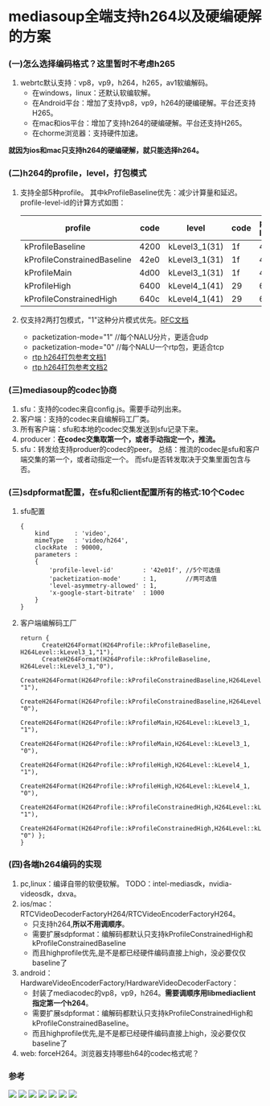 # mediasoup全端支持h264以及硬编硬解的方案

### (一)怎么选择编码格式？这里暂时不考虑h265
1. webrtc默认支持：vp8，vp9，h264，h265，av1软编解码。
   - 在windows，linux：还默认软编软解。
   - 在Android平台：增加了支持vp8，vp9，h264的硬编硬解。平台还支持H265。
   - 在mac和ios平台：增加了支持h264的硬编硬解。平台还支持H265。
   - 在chorme浏览器：支持硬件加速。

**就因为ios和mac只支持h264的硬编硬解，就只能选择h264。**

### (二)h264的profile，level，打包模式
1. 支持全部5种profile。 其中kProfileBaseline优先：减少计算量和延迟。profile-level-id的计算方式如图：

    |profile|code|level|code|profile-level-id|
    |----|----|----|----|----|
    |kProfileBaseline           |4200|kLevel3_1(31)|1f|42001f|
    |kProfileConstrainedBaseline|42e0|kLevel3_1(31)|1f|42e01f|
    |kProfileMain               |4d00|kLevel3_1(31)|1f|4d001f|
    |kProfileHigh               |6400|kLevel4_1(41)|29|640029|
    |kProfileConstrainedHigh    |640c|kLevel4_1(41)|29|640c29|
2. 仅支持2两打包模式，"1"这种分片模式优先。[RFC文档](https://www.rfc-editor.org/rfc/pdfrfc/rfc6184.txt.pdf)
    - packetization-mode="1" //每个NALU分片，更适合udp
    - packetization-mode="0" //每个NALU一个rtp包，更适合tcp
    - [rtp h264打包参考文档1](https://www.likecs.com/show-204814195.html)
    - [rtp h264打包参考文档2](https://blog.csdn.net/qq_41681715/article/details/112389282)

### (三)mediasoup的codec协商
1. sfu：支持的codec来自config.js。需要手动列出来。
2. 客户端：支持的codec来自编解码工厂类。
3. 所有客户端：sfu和本地的codec交集发送到sfu记录下来。
4. producer：**在codec交集取第一个，或者手动指定一个，推流。**
5. sfu：转发给支持produer的codec的peer。
总结：推流的codec是sfu和客户端交集的第一个，或者动指定一个。 而sfu是否转发取决于交集里面包含与否。

### (三)sdpformat配置，在sfu和client配置所有的格式:10个Codec
1. sfu配置
    ```
    {
        kind       : 'video',
        mimeType   : 'video/h264',
        clockRate  : 90000,
        parameters :
        {
            'profile-level-id'        : '42e01f', //5个可选值
            'packetization-mode'      : 1,        //两可选值
            'level-asymmetry-allowed' : 1,
            'x-google-start-bitrate'  : 1000
        }
    }
    ```
 2. 客户端编解码工厂
    ```
    return {
          CreateH264Format(H264Profile::kProfileBaseline, H264Level::kLevel3_1,"1"),
          CreateH264Format(H264Profile::kProfileBaseline, H264Level::kLevel3_1,"0"),
          CreateH264Format(H264Profile::kProfileConstrainedBaseline,H264Level::kLevel3_1, "1"),
          CreateH264Format(H264Profile::kProfileConstrainedBaseline,H264Level::kLevel3_1, "0"),
          CreateH264Format(H264Profile::kProfileMain,H264Level::kLevel3_1, "1"),
          CreateH264Format(H264Profile::kProfileMain,H264Level::kLevel3_1, "0"),
          CreateH264Format(H264Profile::kProfileHigh,H264Level::kLevel4_1, "1"),
          CreateH264Format(H264Profile::kProfileHigh,H264Level::kLevel4_1, "0"),
          CreateH264Format(H264Profile::kProfileConstrainedHigh,H264Level::kLevel4_1, "1"),
          CreateH264Format(H264Profile::kProfileConstrainedHigh,H264Level::kLevel4_1, "0") };
    }
    ```
 ### (四)各端h264编码的实现
 1. pc,linux：编译自带的软便软解。 TODO：intel-mediasdk，nvidia-videosdk，dxva。
 2. ios/mac：RTCVideoDecoderFactoryH264/RTCVideoEncoderFactoryH264。
    - 只支持h264,**所以不用调顺序**。
    - 需要扩展sdpformat：编解码都默认只支持kProfileConstrainedHigh和kProfileConstrainedBaseline
    - 而且highprofile优先,是不是都已经硬件编码直接上high，没必要仅仅baseline了
 3. android：HardwareVideoEncoderFactory/HardwareVideoDecoderFactory：
    - 封装了mediacodec的vp8，vp9，h264。**需要调顺序用libmediaclient指定第一个h264**。
    - 需要扩展sdpformat：编解码都默认只支持kProfileConstrainedHigh和kProfileConstrainedBaseline。
    - 而且highprofile优先,是不是都已经硬件编码直接上high，没必要仅仅baseline了
 4. web: forceH264。浏览器支持哪些h64的codec格式呢？
 
 ### 参考
 ![](.15-mediasoup全端支持h264以及硬编硬解的方案_images/96a1caaf.png)
 ![](.15-mediasoup全端支持h264以及硬编硬解的方案_images/1fb1ea48.png)
 ![](.15-mediasoup全端支持h264以及硬编硬解的方案_images/c8e94a86.png)
 ![](.15-mediasoup全端支持h264以及硬编硬解的方案_images/f3f9326d.png)
 ![](.15-mediasoup全端支持h264以及硬编硬解的方案_images/897ae82e.png)
 ![](.15-mediasoup全端支持h264以及硬编硬解的方案_images/c87133d5.png)
 ![](.15-mediasoup全端支持h264以及硬编硬解的方案_images/e6e4f1a5.png)